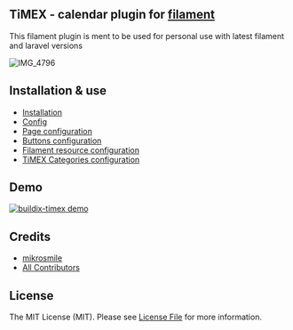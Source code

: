 ## TiMEX - calendar plugin for [filament](https://github.com/filamentphp/filament)

This filament plugin is ment to be used for personal use with latest filament and laravel versions

![IMG_4796](https://user-images.githubusercontent.com/117465609/213705414-873d6122-ecda-459f-954f-d3b14cfee2e8.JPG)


## Installation & use
<!-- TOC -->
* [Installation](docs/01-install.md)
* [Config](docs/02-config.md)
* [Page configuration](docs/03-page.md)
* [Buttons configuration](docs/04-buttons.md)
* [Filament resource configuration](docs/05-resource.md)
* [TiMEX Categories configuration](docs/06-categories.md)
<!-- TOC -->

## Demo

[![buildix-timex demo](https://img.youtube.com/vi/ojtwJvEU-RI/0.jpg)](https://www.youtube.com/watch?v=ojtwJvEU-RI)

## Credits

- [mikrosmile](https://github.com/mikrosmile)
- [All Contributors](../../contributors)

## License

The MIT License (MIT). Please see [License File](LICENSE.md) for more information.
